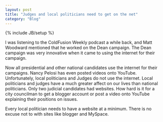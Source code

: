 ```yaml
---
layout: post
title: "Judges and local politicians need to get on the net"
category: "Blog"
---
```

{% include JB/setup %}

I was listening to the ColdFusion Weekly podcast a while back, and Matt Woodward mentioned that he worked on the Dean campaign. The Dean campaign was very innovative when it came to using the internet for their campaign.

Now all presidential and other national candidates use the internet for their campaigns. Nancy Pelosi has even posted videos onto YouTube. Unfortunately, local politicians and Judges do not use the internet. Local politicians and judges have a much greater affect on our lives than national politicians. Only two judicial candidates had websites. How hard is it for a city councilman to get a blogger account or post a video onto YouTube explaining their positions on issues.

Every local politician needs to have a website at a minimum. There is no excuse not to with sites like blogger and MySpace.